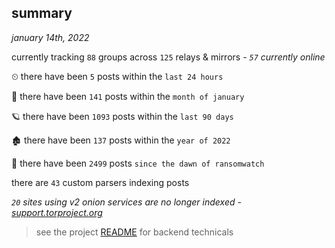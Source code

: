
## summary
_january 14th, 2022_

currently tracking `88` groups across `125` relays & mirrors - _`57` currently online_

⏲ there have been `5` posts within the `last 24 hours`

🦈 there have been `141` posts within the `month of january`

🪐 there have been `1093` posts within the `last 90 days`

🏚 there have been `137` posts within the `year of 2022`

🦕 there have been `2499` posts `since the dawn of ransomwatch`

there are `43` custom parsers indexing posts

_`20` sites using v2 onion services are no longer indexed - [support.torproject.org](https://support.torproject.org/onionservices/v2-deprecation/)_

> see the project [README](https://github.com/thetanz/ransomwatch#ransomwatch--) for backend technicals
